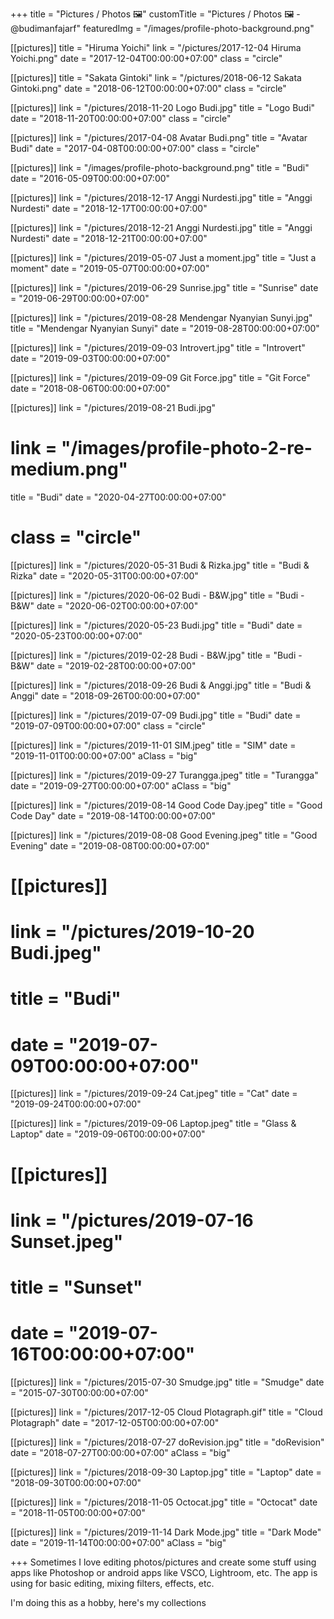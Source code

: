 +++
title = "Pictures / Photos 🖼️"
customTitle = "Pictures / Photos 🖼️ - @budimanfajarf"
featuredImg = "/images/profile-photo-background.png"

[[pictures]]
title = "Hiruma Yoichi"
link = "/pictures/2017-12-04 Hiruma Yoichi.png"
date = "2017-12-04T00:00:00+07:00"
class = "circle"

[[pictures]]
title = "Sakata Gintoki"
link = "/pictures/2018-06-12 Sakata Gintoki.png"
date = "2018-06-12T00:00:00+07:00"
class = "circle"

[[pictures]]
link = "/pictures/2018-11-20 Logo Budi.jpg"
title = "Logo Budi"
date = "2018-11-20T00:00:00+07:00"
class = "circle"

[[pictures]]
link = "/pictures/2017-04-08 Avatar Budi.png"
title = "Avatar Budi"
date = "2017-04-08T00:00:00+07:00"
class = "circle"

[[pictures]]
link = "/images/profile-photo-background.png"
title = "Budi"
date = "2016-05-09T00:00:00+07:00"

[[pictures]]
link = "/pictures/2018-12-17 Anggi Nurdesti.jpg"
title = "Anggi Nurdesti"
date = "2018-12-17T00:00:00+07:00"

[[pictures]]
link = "/pictures/2018-12-21 Anggi Nurdesti.jpg"
title = "Anggi Nurdesti"
date = "2018-12-21T00:00:00+07:00"

[[pictures]]
link = "/pictures/2019-05-07 Just a moment.jpg"
title = "Just a moment"
date = "2019-05-07T00:00:00+07:00"

[[pictures]]
link = "/pictures/2019-06-29 Sunrise.jpg"
title = "Sunrise"
date = "2019-06-29T00:00:00+07:00"

[[pictures]]
link = "/pictures/2019-08-28 Mendengar Nyanyian Sunyi.jpg"
title = "Mendengar Nyanyian Sunyi"
date = "2019-08-28T00:00:00+07:00"

[[pictures]]
link = "/pictures/2019-09-03 Introvert.jpg"
title = "Introvert"
date = "2019-09-03T00:00:00+07:00"

[[pictures]]
link = "/pictures/2019-09-09 Git Force.jpg"
title = "Git Force"
date = "2018-08-06T00:00:00+07:00"

[[pictures]]
link = "/pictures/2019-08-21 Budi.jpg"
# link = "/images/profile-photo-2-re-medium.png"
title = "Budi"
date = "2020-04-27T00:00:00+07:00"
# class = "circle"

[[pictures]]
link = "/pictures/2020-05-31 Budi & Rizka.jpg"
title = "Budi & Rizka"
date = "2020-05-31T00:00:00+07:00"

[[pictures]]
link = "/pictures/2020-06-02 Budi - B&W.jpg"
title = "Budi - B&W"
date = "2020-06-02T00:00:00+07:00"

[[pictures]]
link = "/pictures/2020-05-23 Budi.jpg"
title = "Budi"
date = "2020-05-23T00:00:00+07:00"

[[pictures]]
link = "/pictures/2019-02-28 Budi - B&W.jpg"
title = "Budi - B&W"
date = "2019-02-28T00:00:00+07:00"

[[pictures]]
link = "/pictures/2018-09-26 Budi & Anggi.jpg"
title = "Budi & Anggi"
date = "2018-09-26T00:00:00+07:00"

[[pictures]]
link = "/pictures/2019-07-09 Budi.jpg"
title = "Budi"
date = "2019-07-09T00:00:00+07:00"
class = "circle"

[[pictures]]
link = "/pictures/2019-11-01 SIM.jpeg"
title = "SIM"
date = "2019-11-01T00:00:00+07:00"
aClass = "big"

[[pictures]]
link = "/pictures/2019-09-27 Turangga.jpeg"
title = "Turangga"
date = "2019-09-27T00:00:00+07:00"
aClass = "big"

[[pictures]]
link = "/pictures/2019-08-14 Good Code Day.jpeg"
title = "Good Code Day"
date = "2019-08-14T00:00:00+07:00"

[[pictures]]
link = "/pictures/2019-08-08 Good Evening.jpeg"
title = "Good Evening"
date = "2019-08-08T00:00:00+07:00"

# [[pictures]]
# link = "/pictures/2019-10-20 Budi.jpeg"
# title = "Budi"
# date = "2019-07-09T00:00:00+07:00"

[[pictures]]
link = "/pictures/2019-09-24 Cat.jpeg"
title = "Cat"
date = "2019-09-24T00:00:00+07:00"

[[pictures]]
link = "/pictures/2019-09-06 Laptop.jpeg"
title = "Glass & Laptop"
date = "2019-09-06T00:00:00+07:00"

# [[pictures]]
# link = "/pictures/2019-07-16 Sunset.jpeg"
# title = "Sunset"
# date = "2019-07-16T00:00:00+07:00"

[[pictures]]
link = "/pictures/2015-07-30 Smudge.jpg"
title = "Smudge"
date = "2015-07-30T00:00:00+07:00"

[[pictures]]
link = "/pictures/2017-12-05 Cloud Plotagraph.gif"
title = "Cloud Plotagraph"
date = "2017-12-05T00:00:00+07:00"

[[pictures]]
link = "/pictures/2018-07-27 doRevision.jpg"
title = "doRevision"
date = "2018-07-27T00:00:00+07:00"
aClass = "big"

[[pictures]]
link = "/pictures/2018-09-30 Laptop.jpg"
title = "Laptop"
date = "2018-09-30T00:00:00+07:00"

[[pictures]]
link = "/pictures/2018-11-05 Octocat.jpg"
title = "Octocat"
date = "2018-11-05T00:00:00+07:00"

[[pictures]]
link = "/pictures/2019-11-14 Dark Mode.jpg"
title = "Dark Mode"
date = "2019-11-14T00:00:00+07:00"
aClass = "big"

+++
Sometimes I love editing photos/pictures and create some stuff using apps like Photoshop or android apps like VSCO, Lightroom, etc. The app is using for basic editing, mixing filters, effects, etc.

I'm doing this as a hobby, here's my collections